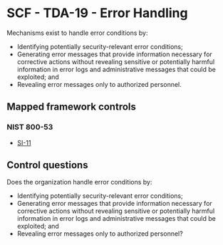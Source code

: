 # SCF - TDA-19 - Error Handling
Mechanisms exist to handle error conditions by: 
 - Identifying potentially security-relevant error conditions;
 - Generating error messages that provide information necessary for corrective actions without revealing sensitive or potentially harmful information in error logs and administrative messages that could be exploited; and
 - Revealing error messages only to authorized personnel.
## Mapped framework controls
### NIST 800-53
- [SI-11](../nist80053/si-11.md)
  
## Control questions
Does the organization handle error conditions by: 
 - Identifying potentially security-relevant error conditions;
 - Generating error messages that provide information necessary for corrective actions without revealing sensitive or potentially harmful information in error logs and administrative messages that could be exploited; and
 - Revealing error messages only to authorized personnel?
  